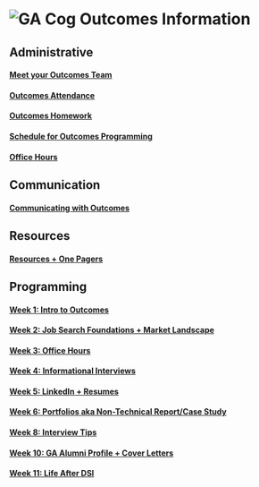 # ![GA Cog](https://camo.githubusercontent.com/6ce15b81c1f06d716d753a61f5db22375fa684da/68747470733a2f2f67612d646173682e73332e616d617a6f6e6177732e636f6d2f70726f64756374696f6e2f6173736574732f6c6f676f2d39663838616536633963333837313639306533333238306663663535376633332e706e67) Outcomes Information
## Administrative
#### [Meet your Outcomes Team](https://git.generalassemb.ly/dsi-plus/DSI-PLUS-OUTCOMES/wiki/Welcome-to-Outcomes!)
#### [Outcomes Attendance](https://git.generalassemb.ly/DSI-SF-6/outcomes/wiki/outcomes-attendance)
#### [Outcomes Homework](https://git.generalassemb.ly/DSI-SF-6/outcomes/wiki/homework)
#### [Schedule for Outcomes Programming](https://git.generalassemb.ly/dsi-plus/DSI-PLUS-OUTCOMES/wiki/DSI-PLUS-Outcomes-Schedule) 
#### [Office Hours](https://git.generalassemb.ly/DSI-SF-6/outcomes/wiki/Office-Hours) 
## Communication
#### [Communicating with Outcomes](https://git.generalassemb.ly/DSI-SF-6/outcomes/wiki/communicating-with-outcomes)
## Resources
#### [Resources + One Pagers](https://git.generalassemb.ly/DSI-SF-6/outcomes/wiki/DSI-Resources---One-Pagers)
## Programming 
#### [Week 1: Intro to Outcomes](https://git.generalassemb.ly/DSI-SF-6/outcomes/wiki/Week-1:-Intro-to-Outcomes)
#### [Week 2: Job Search Foundations + Market Landscape](https://git.generalassemb.ly/DSI-SF-6/outcomes/wiki/Week-2:-Job-Search-Foundations-Market-Landscape)
#### [Week 3: Office Hours](https://git.generalassemb.ly/DSI-SF-6/outcomes/wiki/Office-Hours)
#### [Week 4: Informational Interviews](https://git.generalassemb.ly/DSI-SF-6/outcomes/wiki/Week-4:-Informational-Interviews)
#### [Week 5: LinkedIn + Resumes](https://git.generalassemb.ly/DSI-SF-6/outcomes/wiki/Week-5:-Linkedin---Resumes)
#### [Week 6: Portfolios aka Non-Technical Report/Case Study](https://git.generalassemb.ly/DSI-SF-6/DSI-SF-6-outcomes/wiki/Week-6:-Portfolios-aka-Non-Technical-Report-Case-Study)
#### [Week 8: Interview Tips](https://git.generalassemb.ly/DSI-SF-6/outcomes/wiki/Week-8:-Interview-Tips)
#### [Week 10: GA Alumni Profile + Cover Letters](https://git.generalassemb.ly/DSI-SF-6/DSI-SF-6-outcomes/wiki/Week-10:-GA-Alumni-Profile---Cover-Letters)
#### [Week 11: Life After DSI](https://git.generalassemb.ly/DSI-SF-6/DSI-SF-6-outcomes/wiki/Week-11:-Life-After-DSI)
